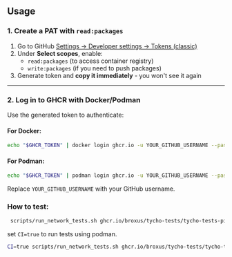 ## Usage

### 1. **Create a PAT with `read:packages`**

1. Go to
   GitHub [Settings → Developer settings → Tokens (classic)](https://github.com/settings/tokens/new)
2. Under **Select scopes**, enable:
    - `read:packages` (to access container registry)
    - `write:packages` (if you need to push packages)
3. Generate token and **copy it immediately** - you won't see it again

---

### 2. **Log in to GHCR with Docker/Podman**

Use the generated token to authenticate:

#### For **Docker**:

```bash
echo "$GHCR_TOKEN" | docker login ghcr.io -u YOUR_GITHUB_USERNAME --password-stdin
```

#### For **Podman**:

```bash
echo "$GHCR_TOKEN" | podman login ghcr.io -u YOUR_GITHUB_USERNAME --password-stdin
```

Replace `YOUR_GITHUB_USERNAME` with your GitHub username.

### How to test:

```bash
 scripts/run_network_tests.sh ghcr.io/broxus/tycho-tests/tycho-tests-ping-pong:latest
 ```

set `CI=true` to run tests using podman.

```bash
CI=true scripts/run_network_tests.sh ghcr.io/broxus/tycho-tests/tycho-tests-destroyable:latest
```